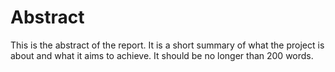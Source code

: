 # Abstract

This is the abstract of the report. It is a short summary of what the project is about and what it aims to achieve. It should be no longer than 200 words.